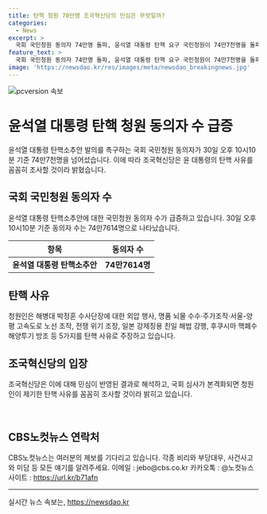 ```yaml
---
title: 탄핵 청원 70만명 조국혁신당의 민심은 무엇일까?
categories:
  - News
excerpt: >
  국회 국민청원 동의자 74만명 돌파, 윤석열 대통령 탄핵 요구 국민청원이 74만7천명을 돌파하며 윤석열 대통령 탄핵을 요구하는 움직임이 확산되고 있다. 청원은 외압, 뇌물수수, 전쟁조장, 강제징용 해법 등 5가지 이유를 들고 있다. 조국혁신당은 이를 민심의 반영이라고 밝히며 국민의 목소리를 존중하겠다고 전했다. 윤 대통령의 극우 성향 유튜브 방송으로 인해 국민들의 동의가 가속화되고 있는 상황이라고 덧붙였다. 100만명 돌파가 예상되는 가운데 국회 심사가 본격화될 것으로 보인다.
feature_text: >
  국회 국민청원 동의자 74만명 돌파, 윤석열 대통령 탄핵 요구 국민청원이 74만7천명을 돌파하며 윤석열 대통령 탄핵을 요구하는 움직임이 확산되고 있다. 청원은 외압, 뇌물수수, 전쟁조장, 강제징용 해법 등 5가지 이유를 들고 있다. 조국혁신당은 이를 민심의 반영이라고 밝히며 국민의 목소리를 존중하겠다고 전했다. 윤 대통령의 극우 성향 유튜브 방송으로 인해 국민들의 동의가 가속화되고 있는 상황이라고 덧붙였다. 100만명 돌파가 예상되는 가운데 국회 심사가 본격화될 것으로 보인다.
image: 'https://newsdao.kr/res/images/meta/newsdao_breakingnews.jpg'
---
```


<p><img src="https://newsdao.kr/res/images/meta/newsdao_breakingnews.jpg" alt="pcversion 속보" /></p>

<h1>윤석열 대통령 탄핵 청원 동의자 수 급증</h1>

<p data-ke-size="size16">윤석열 대통령 탄핵소추안 발의를 촉구하는 국회 국민청원 동의자가 30일 오후 10시10분 기준 74만7천명을 넘어섰습니다. 이에 따라 조국혁신당은 윤 대통령의 탄핵 사유를 꼼꼼히 조사할 것이라 밝혔습니다.</p>

<h2 data-ke-size="size26">국회 국민청원 동의자 수</h2>

<p data-ke-size="size16">윤석열 대통령 탄핵소추안에 대한 국민청원 동의자 수가 급증하고 있습니다. 30일 오후 10시10분 기준 동의자 수는 74만7614명으로 나타났습니다.</p>

<table>
    <thead>
        <tr>
            <th><b>항목</b></th>
            <th><b>동의자 수</b></th>
        </tr>
    </thead>
    <tbody>
        <tr>
            <td style="text-align: center; height: 17px;"><b>윤석열 대통령 탄핵소추안</b></td>
            <td style="text-align: center; height: 17px;"><b>74만7614명</b></td>
        </tr>
    </tbody>
</table>

<h2 data-ke-size="size26">탄핵 사유</h2>

<p data-ke-size="size16">청원인은 해병대 박정훈 수사단장에 대한 외압 행사, 명품 뇌물 수수·주가조작·서울-양평 고속도로 노선 조작, 전쟁 위기 조장, 일본 강제징용 친일 해법 강행, 후쿠시마 핵폐수 해양투기 방조 등 5가지를 탄핵 사유로 주장하고 있습니다.</p>

<h2 data-ke-size="size26">조국혁신당의 입장</h2>

<p data-ke-size="size16">조국혁신당은 이에 대해 민심이 반영된 결과로 해석하고, 국회 심사가 본격화되면 청원인이 제기한 탄핵 사유를 꼼꼼히 조사할 것이라 밝히고 있습니다.</p>

<p data-ke-size="size16">&nbsp;</p>

<h2 data-ke-size="size26">CBS노컷뉴스 연락처</h2>

<p data-ke-size="size16">CBS노컷뉴스는 여러분의 제보를 기다리고 있습니다. 각종 비리와 부당대우, 사건사고와 미담 등 모든 얘기를 알려주세요. 
이메일 : jebo@cbs.co.kr 
카카오톡 : @노컷뉴스 
사이트 : <a href="https://url.kr/b71afn">https://url.kr/b71afn</a></p>

<p><hr></p>
실시간 뉴스 속보는, <a href="https://newsdao.kr" rel="dofollow">https://newsdao.kr</a>


